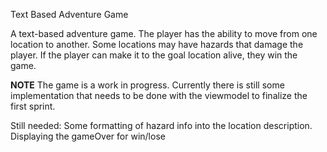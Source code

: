 Text Based Adventure Game

A text-based adventure game. 
The player has the ability to move from one location to another.
Some locations may have hazards that damage the player.
If the player can make it to the goal location alive, they win the game.




**NOTE**
The game is a work in progress. Currently there is still some implementation 
that needs to be done with the viewmodel to finalize the first sprint.

Still needed:
Some formatting of hazard info into the location description.
Displaying the gameOver for win/lose